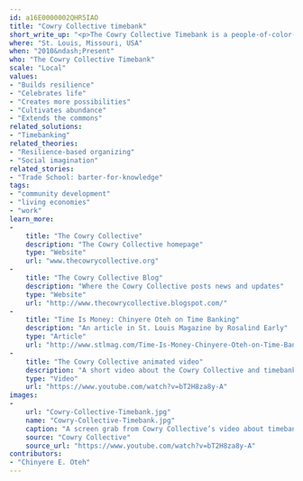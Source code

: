 ```yaml
---
id: a16E0000002QHR5IAO
title: "Cowry Collective timebank"
short_write_up: "<p>The Cowry Collective Timebank is a people-of-color-led network engaged in reciprocal exchange of services, skills, and goods through timebanking , where the currency exchanged is the time spent by members. Through membership in the timebank, people create and strengthen community bonds, build economic freedom by providing an alternative means of meeting needs and desires, and encourage creativity in redefining self-sufficiency, interdependence and valuation of time. In St. Louis, the sixth most segregated city in the U.S., timebanking is a tool for addressing racial inequality and bridging racial divides through a process of community building that happens person by person, one hour at a time.</p>"
where: "St. Louis, Missouri, USA"
when: "2010&ndash;Present"
who: "The Cowry Collective Timebank"
scale: "Local"
values:
- "Builds resilience"
- "Celebrates life"
- "Creates more possibilities"
- "Cultivates abundance"
- "Extends the commons"
related_solutions:
- "Timebanking"
related_theories:
- "Resilience-based organizing"
- "Social imagination"
related_stories:
- "Trade School: barter-for-knowledge"
tags:
- "community development"
- "living economies"
- "work"
learn_more:
-
    title: "The Cowry Collective"
    description: "The Cowry Collective homepage"
    type: "Website"
    url: "www.thecowrycollective.org"
-
    title: "The Cowry Collective Blog"
    description: "Where the Cowry Collective posts news and updates"
    type: "Website"
    url: "http://www.thecowrycollective.blogspot.com/"
-
    title: "Time Is Money: Chinyere Oteh on Time Banking"
    description: "An article in St. Louis Magazine by Rosalind Early"
    type: "Article"
    url: "http://www.stlmag.com/Time-Is-Money-Chinyere-Oteh-on-Time-Banking/"
-
    title: "The Cowry Collective animated video"
    description: "A short video about the Cowry Collective and timebanking"
    type: "Video"
    url: "https://www.youtube.com/watch?v=bT2H8za8y-A"
images:
-
    url: "Cowry-Collective-Timebank.jpg"
    name: "Cowry-Collective-Timebank.jpg"
    caption: "A screen grab from Cowry Collective’s video about timebanking."
    source: "Cowry Collective"
    source_url: "https://www.youtube.com/watch?v=bT2H8za8y-A"
contributors:
- "Chinyere E. Oteh"
---
```


